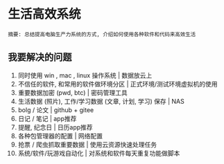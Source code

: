 # 生活高效系统

```
摘要: 总结提高电脑生产力系统的方式, 介绍如何使用各种软件和代码来高效生活
```

##  我要解决的问题
1. 同时使用 win , mac , linux 操作系统 | 数据放云上
2. 不信任的软件, 和常用的软件做环境分区 | 正式环境/测试环境虚拟机的使用
4. 重要数据加密 (pwd, btc) | 密码管理工具
5. 生活数据 (照片), 工作/学习数据 (文章, 计划, 学习) 保存 | NAS
6. bolg / 论文 | github + gitee 
7. 日记 / 笔记 | app推荐
8. 提醒, 纪念日 | 日历app推荐
9. 各种包管理器的配置 | 网络配置
10. 抢票 / 爬虫抓取重要数据 | 使用云资源快速处理任务
11. 系统/软件/玩游戏自动化 | 对系统和软件每天重复功能做脚本
